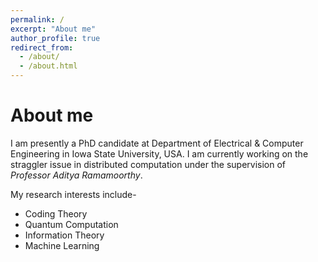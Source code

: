 ```yaml
---
permalink: /
excerpt: "About me"
author_profile: true
redirect_from: 
  - /about/
  - /about.html
---
```


About me
======

I am presently a PhD candidate at Department of Electrical & Computer Engineering in Iowa State University, USA. I am currently working on the straggler issue in distributed computation under the supervision of *Professor Aditya Ramamoorthy*. 

My research interests include-
  * Coding Theory
  * Quantum Computation 
  * Information Theory 
  * Machine Learning
